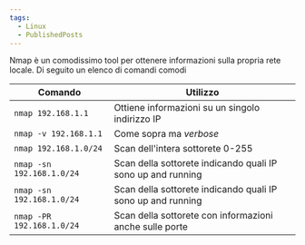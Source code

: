 ```yaml
---
tags:
  - Linux
  - PublishedPosts
---
```



Nmap è un comodissimo tool per ottenere informazioni sulla propria rete locale. Di seguito un elenco di comandi comodi

| Comando | Utilizzo |
|--------|--------|
|`nmap 192.168.1.1`|Ottiene informazioni su un singolo indirizzo IP|
|`nmap -v 192.168.1.1`|Come sopra ma *verbose*|
|`nmap 192.168.1.0/24`|Scan dell'intera sottorete 0-255|
|`nmap -sn 192.168.1.0/24`|Scan della sottorete indicando quali IP sono up and running|
|`nmap -sn 192.168.1.0/24`|Scan della sottorete indicando quali IP sono up and running|
|`nmap -PR 192.168.1.0/24`|Scan della sottorete con informazioni anche sulle porte|
